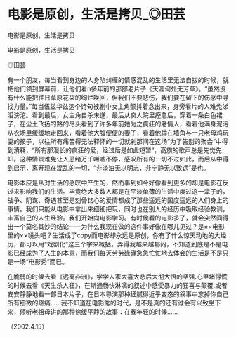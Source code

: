 # 电影是原创，生活是拷贝_◎田芸

电影是原创，生活是拷贝

电影是原创，生活是拷贝

◎田芸

有一个朋友，每当看到身边的人身陷纠缠的情感混乱的生活里无法自拔的时候，就把他们领到屏幕前，让他们看n多年前的那部老片子《天涯何处无芳草》。“虽然没有什么能把往日草原花朵的绚烂唤回，但我们不要悲伤，我们要在留下的伤感中寻找力量。”每当伍兹华兹这个诗句被剧中女主角颤抖着念出来，身旁看片的人难免涕泪滂沱。看到最后，女主角自杀未遂，最后从疯人院里痊愈后，穿着一条白色裙子，在尘土飞扬的路的尽头看到了许多年前她为之疯狂的老情人，看着他满身泥污从农场里缓缓地走回来，看着他大腹便便的妻子，看着他蹲在墙角与一只老母鸡玩耍的孩子，以往所有痛苦得无法释怀的一切就刹那间在这场“为了告别的聚会”中得到清释，“所有那漫长的疯狂的爱，经过后是如此短暂”，高旗的歌声总是先觉先知。这种情景难免让人思绪万千唏嘘不停，感叹所有的一切不过如此，而后从中得到启示，离开现在混乱的一切，“非淡泊无以明志，非宁静无以致远”是也。

电影本应是从对生活的感叹中产生的，然而事到如今好像看到更多的却是电影在反过来影响我们的生活。毕竟绝大多数人都是在平淡单薄的生活中度过这一辈子的，战争、阴谋、奇遇甚至是刻骨铭心的爱情都成了那些遥远的国度遥远的人们身上的事情。我们只能从电影中拿出来细细把玩，同时也在别人的经历中吸取经验教训，丰富自己的人生经验。我们开始向电影学习。有时候看的电影多了，就会突然间得出一个莫名其妙的结论——为什么我现在做的这件事好像在哪儿见过？是××电影里的××镜头吧？生活成了copy而电影却永远是原创，你有了什么惊天动地的大经历，都可以用“戏剧化”这三个字来概括。弄得我越来越郁闷，不知道到底是不是电影已经成为了人生的本意，而我们每天劳劳碌碌急急忙忙地去体会的生活是不是只是一场“电影秀”而已。

在脆弱的时候去看《远离非洲》，学学人家大喜大悲后大彻大悟的坚强.心里堵得慌的时候去看《天生杀人狂》，在斯通畅快淋漓的叙述中感受暴力的狂喜与颠覆.或者安安静静地看一部日本片子，在日本导演那种细腻得近乎变态的叙事中忘掉你自己所有细微的疼痛……我不知道在电影秀的时代，是不是真的还有谁会有兴致坐下来，倾听老祖母讲的那种徐缓平静的故事：在我年轻的时候……

（2002.4.15）